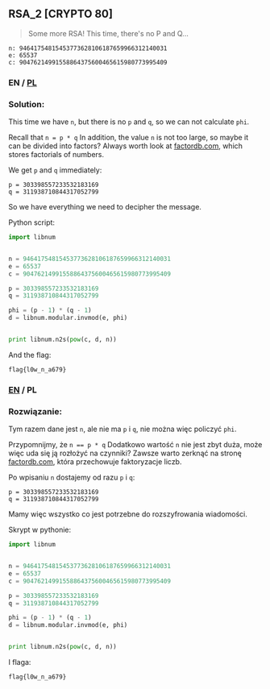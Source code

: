 ## RSA_2 [CRYPTO 80]

>Some more RSA! This time, there's no P and Q...

```
n: 94641754815453773628106187659966312140031
e: 65537
c: 90476214991558864375600465615980773995409
```

### EN / [PL](#rozwiązanie)

### Solution:

This time we have `n`, but there is no `p` and `q`, so we can not calculate `phi`.

Recall that `n = p * q`
In addition, the value `n` is not too large, so maybe it can be divided into factors?
Always worth look at [factordb.com](http://factordb.com/), which stores factorials of numbers.

We get `p` and `q` immediately:

```
p = 303398557233532183169
q = 311938710844317052799
```

So we have everything we need to decipher the message.

Python script:

```python
import libnum


n = 94641754815453773628106187659966312140031
e = 65537
c = 90476214991558864375600465615980773995409

p = 303398557233532183169
q = 311938710844317052799

phi = (p - 1) * (q - 1)
d = libnum.modular.invmod(e, phi)


print libnum.n2s(pow(c, d, n))
```

And the flag:

```
flag{l0w_n_a679}
```

### [EN](#solution) / PL

### Rozwiązanie:

Tym razem dane jest `n`, ale nie ma `p` i `q`, nie można więc policzyć `phi`.

Przypomnijmy, że `n == p * q`
Dodatkowo wartość `n` nie jest zbyt duża, może więc uda się ją rozłożyć na czynniki?
Zawsze warto zerknąć na stronę [factordb.com](http://factordb.com/), która przechowuje faktoryzacje liczb.

Po wpisaniu `n` dostajemy od razu `p` i `q`:

```
p = 303398557233532183169
q = 311938710844317052799
```

Mamy więc wszystko co jest potrzebne do rozszyfrowania wiadomości.

Skrypt w pythonie:

```python
import libnum


n = 94641754815453773628106187659966312140031
e = 65537
c = 90476214991558864375600465615980773995409

p = 303398557233532183169
q = 311938710844317052799

phi = (p - 1) * (q - 1)
d = libnum.modular.invmod(e, phi)


print libnum.n2s(pow(c, d, n))
```

I flaga:

```
flag{l0w_n_a679}
```
